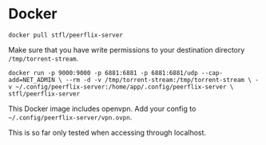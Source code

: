 Docker
========

`docker pull stfl/peerflix-server`

Make sure that you have write permissions to your destination directory `/tmp/torrent-stream`.

`docker run -p 9000:9000 -p 6881:6881 -p 6881:6881/udp --cap-add=NET_ADMIN \
--rm -d -v /tmp/torrent-stream:/tmp/torrent-stream \
-v ~/.config/peerflix-server:/home/app/.config/peerflix-server \
stfl/peerflix-server`

This Docker image includes openvpn. Add your config to `~/.config/peerflix-server/vpn.ovpn`.

This is so far only tested when accessing through localhost.


